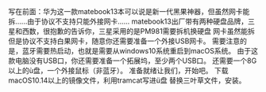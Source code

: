 写在前面：华为这一款matebook13本可以说是新一代黑果神器，但虽然网卡能拆......由于协议不支持只能外接网卡......
matebook13出厂带有两种硬盘品牌，三星和西数，很抱歉的告诉你，三星采用的是PM981需要拆机换硬盘
网卡虽然能拆但是协议不支持白果网卡，随意你还需要准备一个外接USB网卡。
需要注意的是，蓝牙需要热启动，也就是需要从windows10系统重启到macOS系统。
由于这款电脑没有USB口，你还需要准备一个拓展坞，至少两个USB口。
还需要一个8G以上的ù盘，一个外接鼠标（非蓝牙）。
准备就绪让我们，开始吧。
下载macOS10.14以上的镜像文件，利用tramcat写进ü盘
替换三叶草文件，安装。
